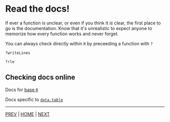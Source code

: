 # Read the docs!

If ever a function is unclear, or even if you think it *is* clear, the
first place to go is the documentation. Know that it's unrealistic to
expect anyone to memorize how every function works and never forget.

You can always check directly within `R` by preceeding a function with `?`
```
?writeLines

?rle
```

## Checking docs online
Docs for [base `R`](https://stat.ethz.ch/R-manual/R-devel/library/base/html/00Index.html)

Docs specific to [`data.table`](https://www.rdocumentation.org/packages/data.table/versions/1.14.8)

---

[PREV](B.md) | [HOME](/README.md) |  [NEXT](/01_importing_data/README.md)